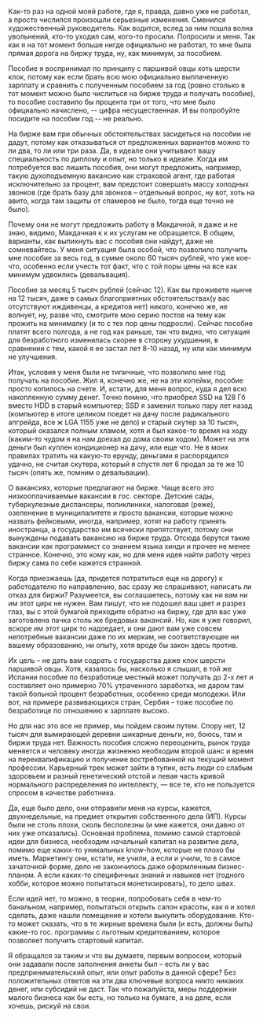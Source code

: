 Как-то раз на одной моей работе, где я, правда, давно уже не работал, а просто числился произошли серьезные изменения. Сменился художественный руководитель. Как водится, вслед за ним пошла волна увольнений, кто-то уходил сам, кого-то просили. Попросили и меня. Так как я на тот момент больше нигде официально не работал, то мне была прямая дорога на биржу труда, ну, как минимум, за пособием.

Пособие я воспринимал по принципу с паршивой овцы хоть шерсти клок, потому как если брать всю мою официально выплаченную зарплату и сравнить с полученным пособием за год (ровно столько в тот момент можно было числиться на бирже труда и получать пособие), то пособие составило бы процента три от того, что мне было официально начислено, -- цифра несущественная. И вы попробуйте посидите на пособии год -- не реально.

На бирже вам при обычных обстоятельствах засидеться на пособии не дадут, потому как отказываться от предложенных вариантов можно то ли два, то ли или три раза. Да, в идеале они учитывают вашу специальность по диплому и опыт, но только в идеале. Когда им потребуется вас лишить пособия, они могут предложить, например, такую духоподъемную вакансию как страховой агент, где работая исключительно за процент, вам предстоит совершать массу холодных звонков (где брать базу для звонков – отдельный вопрос, ну вот, хоть на авито, когда там защиты от спамеров не было, тогда еще точно не было).

Почему они не могут предложить работу в Макдачной, я даже и не знаю, видимо, Макдачная к к их услугам не обращается. В общем, варианты, как выпихнуть вас с пособия они найдут, даже не сомневайтесь. У меня ситуация была особой, что позволило получить мне пособие за весь год, в сумме около 60 тысяч рублей, что уже кое-что, особенно если учесть тот факт, что с той поры цены на все как минимум удвоились (девальвация).

Пособие за месяц 5 тысяч рублей (сейчас 12). Как вы проживете нынче на 12 тысяч, даже в самых благоприятных обстоятельствах(у вас отсутствуют иждивенцы, а кредитов нет) никого, конечно же, не волнует, ну, разве что, смотрите мою серию постов на тему как прожить на минималку (и то с тех пор цены подросли). Сейчас пособие платят всего полгода, а не год как раньше, так что видно, что ситуация для безработного изменилась скорее в сторону ухудшения, в сравнении с тем, какой я ее застал лет 8-10 назад, ну или как минимум не улучшения.

Итак, условия у меня были не типичные, что позволило мне год получать на пособие. Жил я, конечно же, не на эти копейки, пособие просто копилось на счете. И, кстати, для меня вопрос, куда я дел всю накопленную сумму денег. Точно помню, что приобрел SSD на 128 Гб вместо HDD в старый компьютер; SSD  я заменил только пару лет назад (компьютер в итоге целиком поедет на дачу после радикального апгрейда, все ж LGA 1155 уже не дело) и старый скутер за 10 тысяч, который оказался полным хламом, хотя и был какое-то время на ходу (каким-то чудом я на нам доехал до дома своим ходом). Может на эти деньги был куплен кондиционер на дачу, или еще что. Не в моих правилах тратить на какую-то ерунду, деньгами я распорядился удачно, не считая скутера, который я спустя лет 6 продал за те же 10 тысяч (опять же, помним о девальвации).


О вакансиях, которые предлагают на бирже. Чаще всего это низкооплачиваемые вакансии в гос. секторе. Детские сады, туберкулезные диспансеры, поликлиники, налоговая (реже), озеленение в муниципалитете и просто вакансии, которые можно назвать фейковыми, иногда, например, хотят на работу принять иностранца, а государство им всячески препятствует, потому они вынуждены подавать вакансию на бирже труда. Отсюда берутся такие вакансии как программист со знанием языка хинди и прочее не менее странное. Конечно, это кому как, но для меня идея найти работу через биржу сама по себе кажется странной.

Когда приезжаешь (да, придется потратиться еще на дорогу) к работодателю по направлению, вас сразу же спрашивают, написать ли отказ для биржи? Разумеется, вы соглашаетесь, потому как ни вам ни им этот цирк не нужен. Вам пишут, что не подошел ваш цвет и разрез глаз, вы с этой бумагой приходите обратно на биржу, где для вас уже заготовлена пачка столь же бредовых вакансий. Но, как я уже говорил, вскоре им этот цирк то надоедает, и они дают вам уже совсем непотребные вакансии даже по их меркам, не соответствующее ни вашему образованию, ни опыту, хотя вроде бы закон здесь против.

Их цель – не дать вам содрать с государства даже клок шерсти паршивой овцы. Хотя, казалось бы, насколько я слышал, в той же Испании пособие по безработице местный может получать до 2-х лет и составляет оно примерно 70% утраченного заработка, не даром там такой больной процент безработных, особенно среди молодежи. Или вот, на примере развивающихся стран, Сербия – тоже пособие по безработице по отношению к зарплате высоко. 

Но для нас это все не пример, мы пойдем своим путем. Спору нет, 12 тысяч для вымирающей деревни шикарные деньги, но, боюсь, там и биржи труда нет. Важность пособия сложно переоценить, рынок труда меняется и человеку иногда жизненно необходим второй шанс и время на переквалификацию и получение востребованной на текущий момент профессии. Карьерный трек может зайти в тупик, есть люди со слабым здоровьем и разный генетический отстой и левая часть кривой нормального распределения по интеллекту, — все те, кто не пользуется спросом в качестве работника.

Да, еще было дело, они отправили меня на курсы, кажется, двухнедельные, на предмет открытия собственного дела (ИП). Курсы были не столь плохи, сколь бесполезны (и мне кажется, они давно от них уже отказались). Основная проблема, помимо самой стартовой идеи для бизнеса, необходим начальный капитал на развитие дела, помимо еще каких-то уникальных know-how, которые не плохо бы иметь. Маркетингу они, кстати, не учили, а если и учили, то в самое зачаточной форме, дело не закончилось даже оформленным бизнес-планом. А если каких-то специфичных знаний и навыков нет (годного хобби, которое можно попытаться монетизировать), то дело швах.

Если идей нет, то можно, в теории, попробовать себя в чем-то банальном, например, попытаться открыть салон красоты, как я и хотел сделать, даже нашли помещение и хотели выкупить оборудование. Кто-то может сказать, что в те жирные времена были (и есть, должны быть) какие-то гос. программы с льготным кредитованием, которое позволяет получить стартовый капитал. 

Я обращался за таким и что вы думаете, первым вопросом, который они задавали после заполнения анкеты был – есть ли у вас предпринимательский опыт, или опыт работы в данной сфере? Без положительных ответов на эти два ключевые вопроса никто никаких денег, или субсидий не даст. Так что пожалуйста, меры поддержки малого бизнеса как бы есть, но только на бумаге, а на деле, если хочешь, рискуй на свои.

